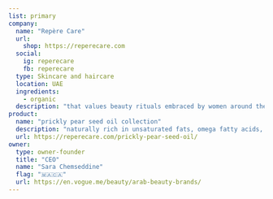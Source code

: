 ```yaml
---
list: primary
company:
  name: "Repère Care"
  url:
    shop: https://reperecare.com
  social:
    ig: reperecare
    fb: reperecare
  type: Skincare and haircare
  location: UAE
  ingredients:
    - organic
  description: "that values beauty rituals embraced by women around the world"
product:
  name: "prickly pear seed oil collection"
  description: "naturally rich in unsaturated fats, omega fatty acids, retinol, and vitamin E"
  url: https://reperecare.com/prickly-pear-seed-oil/
owner:
  type: owner-founder
  title: "CEO"
  name: "Sara Chemseddine"
  flag: "🇲🇦🇨🇦"
  url: https://en.vogue.me/beauty/arab-beauty-brands/
---
```

